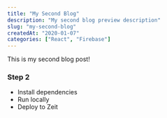 ```yaml
---
title: "My Second Blog"
description: "My second blog preview description"
slug: "my-second-blog"
createdAt: "2020-01-07"
categories: ["React", "Firebase"]
---
```


This is my second blog post!

### Step 2

- Install dependencies
- Run locally
- Deploy to Zeit